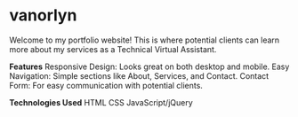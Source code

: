 # vanorlyn
Welcome to my portfolio website! This is where potential clients can learn more about my services as a Technical Virtual Assistant.

<b>Features</b>
Responsive Design: Looks great on both desktop and mobile.
Easy Navigation: Simple sections like About, Services, and Contact.
Contact Form: For easy communication with potential clients.

<b>Technologies Used</b>
HTML
CSS
JavaScript/jQuery
